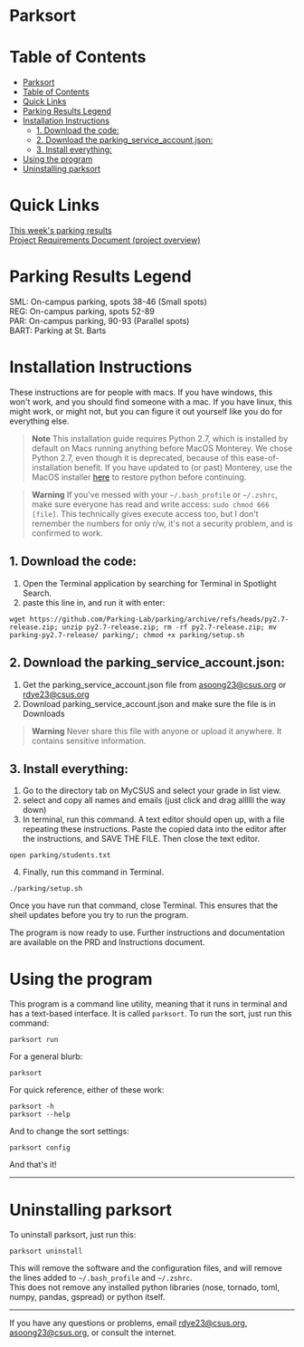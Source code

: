 # Parksort
# Table of Contents
- [Parksort](#parksort)
- [Table of Contents](#table-of-contents)
- [Quick Links](#quick-links)
- [Parking Results Legend](#parking-results-legend)
- [Installation Instructions](#installation-instructions)
  - [1. Download the code:](#1-download-the-code)
  - [2. Download the parking_service_account.json:](#2-download-the-parking_service_accountjson)
  - [3. Install everything:](#3-install-everything)
- [Using the program](#using-the-program)
- [Uninstalling parksort](#uninstalling-parksort)

# Quick Links
[This week's parking results](https://docs.google.com/spreadsheets/d/1nRXzXrlvIBJL-9Wj8XlBryqW488KrLgA9EKvBSnCaSg/edit#gid=1448752000)  
[Project Requirements Document (project overview)](https://docs.google.com/document/d/10XjM5ys3_QfG48dqYhJT48CZliQvoncWu97uxb0euo8/edit# )
# Parking Results Legend
SML: On-campus parking, spots 38-46 (Small spots)  
REG: On-campus parking, spots 52-89  
PAR: On-campus parking, 90-93 (Parallel spots)  
BART: Parking at St. Barts


# Installation Instructions
These instructions are for people with macs. If you have windows, this won't work, and you should find someone with a mac. If you have linux, this might work, or might not, but you can figure it out yourself like you do for everything else. 

> **Note**
> This installation guide requires Python 2.7, which is installed by default on Macs running anything before MacOS Monterey. We chose Python 2.7, even though it is deprecated, because of this ease-of-installation benefit. If you have updated to (or past) Monterey, use the MacOS installer [here](https://www.python.org/downloads/release/python-2718/) to restore python before continuing.

> **Warning**
> If you've messed with your `~/.bash_profile` or `~/.zshrc`, make sure everyone has read and write access: `sudo chmod 666 [file]`. This technically gives execute access too, but I don't remember the numbers for only r/w, it's not a security problem, and is confirmed to work.


## 1. Download the code:
1. Open the Terminal application by searching for Terminal in Spotlight Search.
2. paste this line in, and run it with enter:

```shell
wget https://github.com/Parking-Lab/parking/archive/refs/heads/py2.7-release.zip; unzip py2.7-release.zip; rm -rf py2.7-release.zip; mv parking-py2.7-release/ parking/; chmod +x parking/setup.sh
``` 

## 2. Download the parking_service_account.json:
1. Get the parking_service_account.json file from asoong23@csus.org or rdye23@csus.org
2. Download parking_service_account.json and make sure the file is in Downloads
> **Warning**
> Never share this file with anyone or upload it anywhere. It contains sensitive information.

## 3. Install everything:
1. Go to the directory tab on MyCSUS and select your grade in list view. 
2. select and copy all names and emails (just click and drag allllll the way down)
3. In terminal, run this command. A text editor should open up, with a file repeating these instructions. Paste the copied data into the editor after the instructions, and SAVE THE FILE. Then close the text editor.  

```shell
open parking/students.txt
``` 

4. Finally, run this command in Terminal.

```shell
./parking/setup.sh
```

Once you have run that command, close Terminal. This ensures that the shell updates before you try to run the program.  

The program is now ready to use. Further instructions and documentation are available on the PRD and Instructions document.  


# Using the program
This program is a command line utility, meaning that it runs in terminal and has a text-based interface. It is called `parksort`.
To run the sort, just run this command:
```shell
parksort run
```
For a general blurb:
```shell
parksort
```
For quick reference, either of these work:
```shell
parksort -h
parksort --help
```
And to change the sort settings:
```shell
parksort config
```
And that's it!

---------  
# Uninstalling parksort
To uninstall parksort, just run this:
```shell
parksort uninstall
```
This will remove the software and the configuration files, and will remove the lines added to `~/.bash_profile` and `~/.zshrc`.  
This does not remove any installed python libraries (nose, tornado, toml, numpy, pandas, gspread) or python itself. 

---------

If you have any questions or problems, email rdye23@csus.org, asoong23@csus.org, or consult the internet.
